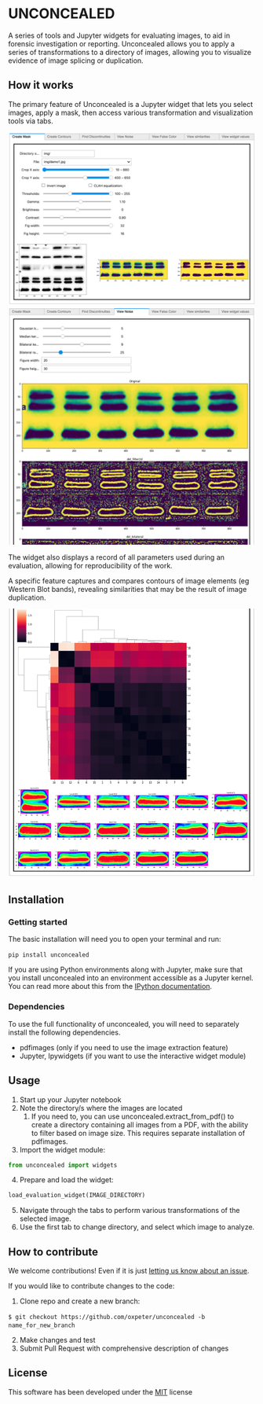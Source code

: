 # UNCONCEALED
A series of tools and Jupyter widgets for evaluating images,
to aid in forensic investigation or reporting. 
Unconcealed allows you to apply a series of transformations to 
a directory of images, allowing you to visualize evidence of 
image splicing or duplication.

## How it works
The primary feature of Unconcealed is a Jupyter widget that 
lets you select images, apply a mask, then access various
transformation and visualization tools via tabs. 

![Widget mask display](./img/demo1-mask.png)
![Widget noise display](./img/demo1-noise.png)

The widget also displays a record of all parameters used 
during an evaluation, allowing for reproducibility of the
work.

A specific feature captures and compares contours of image
elements (eg Western Blot bands), revealing similarities 
that may be the result of image duplication.

![Widget band similarity output](./img/demo1-similarity.png)

## Installation

### Getting started
The basic installation will need you to open your terminal and 
run:

`pip install unconcealed`

If you are using Python environments along with Jupyter, 
make sure that you install unconcealed into an environment 
accessible as a Jupyter kernel. You can read more about 
this from the [IPython documentation](https://ipython.readthedocs.io/en/stable/install/kernel_install.html#kernels-for-different-environments).

### Dependencies 
To use the full functionality of unconcealed, you will need to 
separately install the following dependencies. 

* pdfimages (only if you need to use the image extraction feature)
* Jupyter, Ipywidgets (if you want to use the interactive widget module)

## Usage
1. Start up your Jupyter notebook
2. Note the directory/s where the images are located
    1. If you need to, you can use unconcealed.extract_from_pdf() to create a directory containing all images from a PDF, with the ability to filter based on image size. This requires separate installation of pdfimages.
3. Import the widget module:

```python 
from unconcealed import widgets
```

4. Prepare and load the widget:

```python 
load_evaluation_widget(IMAGE_DIRECTORY)
```

5. Navigate through the tabs to perform various transformations of the selected image. 
6. Use the first tab to change directory, and select which image to analyze.

## How to contribute
We welcome contributions! Even if it is just 
[letting us know about an issue](https://github.com/oxpeter/unconcealed/issues). 

If you would like to contribute changes to the code:

1. Clone repo and create a new branch: 
   
`$ git checkout https://github.com/oxpeter/unconcealed -b name_for_new_branch`

2. Make changes and test
3. Submit Pull Request with comprehensive description of changes

## License
This software has been developed under the [MIT](./LICENSE) license